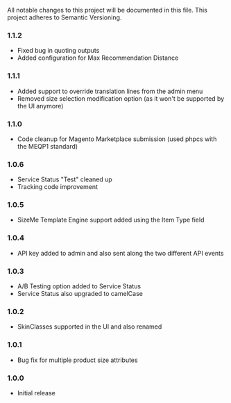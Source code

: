 All notable changes to this project will be documented in this file. This project adheres to Semantic Versioning.

### 1.1.2
* Fixed bug in quoting outputs
* Added configuration for Max Recommendation Distance

### 1.1.1
* Added support to override translation lines from the admin menu
* Removed size selection modification option (as it won't be supported by the UI anymore)

### 1.1.0
* Code cleanup for Magento Marketplace submission (used phpcs with the MEQP1 standard)

### 1.0.6
* Service Status "Test" cleaned up
* Tracking code improvement

### 1.0.5
* SizeMe Template Engine support added using the Item Type field

### 1.0.4
* API key added to admin and also sent along the two different API events

### 1.0.3
* A/B Testing option added to Service Status
* Service Status also upgraded to camelCase

### 1.0.2
* SkinClasses supported in the UI and also renamed

### 1.0.1
* Bug fix for multiple product size attributes

### 1.0.0
* Initial release
